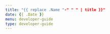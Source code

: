 ```yaml
---
title: "{{ replace .Name "-" " " | title }}"
date: {{ .Date }}
menu: developer-guide
type: developer-guide
---
```

